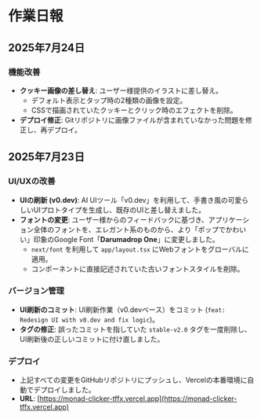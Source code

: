 # 作業日報

## 2025年7月24日

### 機能改善

*   **クッキー画像の差し替え**: ユーザー様提供のイラストに差し替え。
    *   デフォルト表示とタップ時の2種類の画像を設定。
    *   CSSで描画されていたクッキーとクリック時のエフェクトを削除。
*   **デプロイ修正**: Gitリポジトリに画像ファイルが含まれていなかった問題を修正し、再デプロイ。

## 2025年7月23日

### UI/UXの改善

*   **UIの刷新 (v0.dev)**: AI UIツール「v0.dev」を利用して、手書き風の可愛らしいUIプロトタイプを生成し、既存のUIと差し替えました。
*   **フォントの変更**: ユーザー様からのフィードバックに基づき、アプリケーション全体のフォントを、エレガント系のものから、より「ポップでかわいい」印象のGoogle Font「**Darumadrop One**」に変更しました。
    *   `next/font` を利用して `app/layout.tsx` にWebフォントをグローバルに適用。
    *   コンポーネントに直接記述されていた古いフォントスタイルを削除。

### バージョン管理

*   **UI刷新のコミット**: UI刷新作業（v0.devベース）をコミット (`feat: Redesign UI with v0.dev and fix logic`)。
*   **タグの修正**: 誤ったコミットを指していた `stable-v2.0` タグを一度削除し、UI刷新後の正しいコミットに付け直しました。

### デプロイ

*   上記すべての変更をGitHubリポジトリにプッシュし、Vercelの本番環境に自動でデプロイしました。
*   **URL**: [https://monad-clicker-tffx.vercel.app](https://monad-clicker-tffx.vercel.app)
